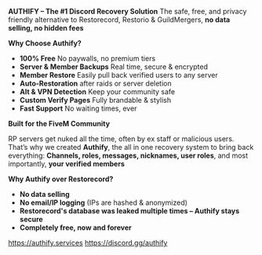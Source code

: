 **AUTHIFY – The #1 Discord Recovery Solution** 
The safe, free, and privacy friendly alternative to Restorecord, Restorio & GuildMergers, **no data selling, no hidden fees**

__**Why Choose Authify?**__

* **100% Free**  No paywalls, no premium tiers
* **Server & Member Backups**  Real time, secure & encrypted
* **Member Restore**  Easily pull back verified users to any server
* **Auto-Restoration** after raids or server deletion
* **Alt & VPN Detection**  Keep your community safe
* **Custom Verify Pages**  Fully brandable & stylish
* **Fast Support**  No waiting times, ever

__**Built for the FiveM Community**__

RP servers get nuked all the time, often by ex staff or malicious users.
That’s why we created **Authify**, the all in one recovery system to bring back everything:
**Channels, roles, messages, nicknames, user roles**, and most importantly, **your verified members**

__**Why Authify over Restorecord?**__

* **No data selling**
* **No email/IP logging** (IPs are hashed & anonymized)
* **Restorecord's database was leaked multiple times – Authify stays secure**
* **Completely free, now and forever**


https://authify.services
https://discord.gg/authify
